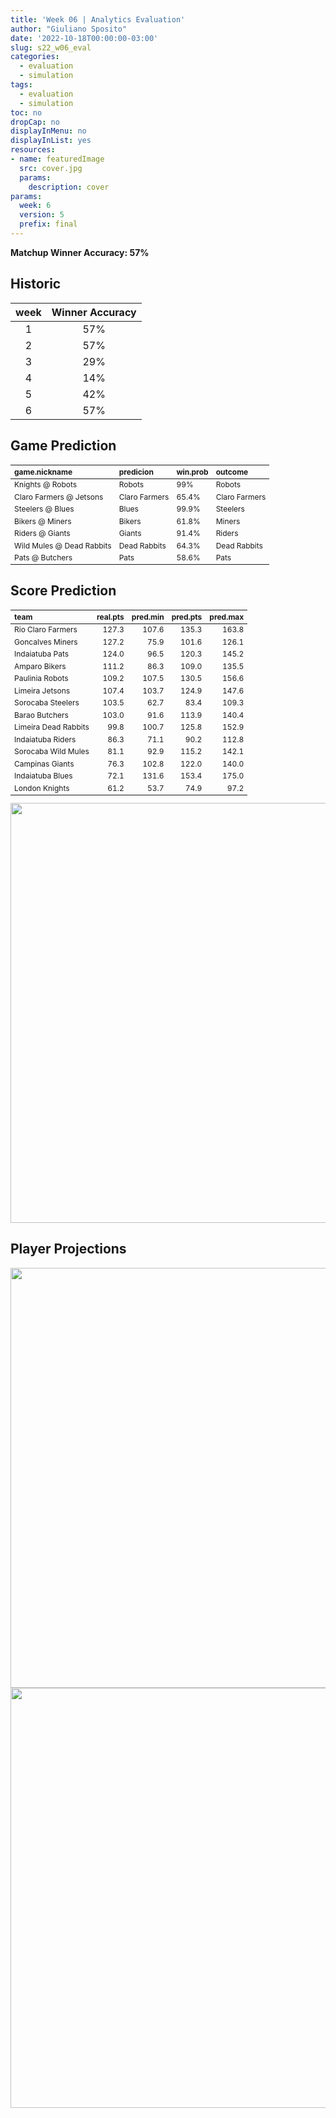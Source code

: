 ```yaml
---
title: 'Week 06 | Analytics Evaluation'
author: "Giuliano Sposito"
date: '2022-10-18T00:00:00-03:00'
slug: s22_w06_eval
categories:
  - evaluation
  - simulation
tags:
  - evaluation
  - simulation
toc: no
dropCap: no
displayInMenu: no
displayInList: yes
resources:
- name: featuredImage
  src: cover.jpg
  params:
    description: cover
params:
  week: 6
  version: 5
  prefix: final
---
```

<script src="{{< blogdown/postref >}}index_files/kePrint/kePrint.js"></script>
<link href="{{< blogdown/postref >}}index_files/lightable/lightable.css" rel="stylesheet" />
<script src="{{< blogdown/postref >}}index_files/kePrint/kePrint.js"></script>
<link href="{{< blogdown/postref >}}index_files/lightable/lightable.css" rel="stylesheet" />

**Matchup Winner Accuracy: 57%**

<!--more-->

## Historic

| week | Winner Accuracy |
|:----:|:---------------:|
| 1    |       57%       |
| 2    |       57%       |
| 3    |       29%       |
| 4    |       14%       |
| 5    |       42%       |
| 6    |       57%       |







## Game Prediction

<table class="table" style="font-size: 12px; margin-left: auto; margin-right: auto;">
 <thead>
  <tr>
   <th style="text-align:left;"> game.nickname </th>
   <th style="text-align:left;"> predicion </th>
   <th style="text-align:left;"> win.prob </th>
   <th style="text-align:left;"> outcome </th>
  </tr>
 </thead>
<tbody>
  <tr>
   <td style="text-align:left;"> Knights @ Robots </td>
   <td style="text-align:left;"> Robots </td>
   <td style="text-align:left;"> 99% </td>
   <td style="text-align:left;"> Robots </td>
  </tr>
  <tr>
   <td style="text-align:left;"> Claro Farmers @ Jetsons </td>
   <td style="text-align:left;"> Claro Farmers </td>
   <td style="text-align:left;"> 65.4% </td>
   <td style="text-align:left;"> Claro Farmers </td>
  </tr>
  <tr>
   <td style="text-align:left;"> Steelers @ Blues </td>
   <td style="text-align:left;"> Blues </td>
   <td style="text-align:left;"> 99.9% </td>
   <td style="text-align:left;"> Steelers </td>
  </tr>
  <tr>
   <td style="text-align:left;"> Bikers @ Miners </td>
   <td style="text-align:left;"> Bikers </td>
   <td style="text-align:left;"> 61.8% </td>
   <td style="text-align:left;"> Miners </td>
  </tr>
  <tr>
   <td style="text-align:left;"> Riders @ Giants </td>
   <td style="text-align:left;"> Giants </td>
   <td style="text-align:left;"> 91.4% </td>
   <td style="text-align:left;"> Riders </td>
  </tr>
  <tr>
   <td style="text-align:left;"> Wild Mules @ Dead Rabbits </td>
   <td style="text-align:left;"> Dead Rabbits </td>
   <td style="text-align:left;"> 64.3% </td>
   <td style="text-align:left;"> Dead Rabbits </td>
  </tr>
  <tr>
   <td style="text-align:left;"> Pats @ Butchers </td>
   <td style="text-align:left;"> Pats </td>
   <td style="text-align:left;"> 58.6% </td>
   <td style="text-align:left;"> Pats </td>
  </tr>
</tbody>
</table>


## Score Prediction

<table class="table" style="font-size: 12px; margin-left: auto; margin-right: auto;">
 <thead>
  <tr>
   <th style="text-align:left;"> team </th>
   <th style="text-align:right;"> real.pts </th>
   <th style="text-align:right;"> pred.min </th>
   <th style="text-align:right;"> pred.pts </th>
   <th style="text-align:right;"> pred.max </th>
  </tr>
 </thead>
<tbody>
  <tr>
   <td style="text-align:left;"> Rio Claro Farmers </td>
   <td style="text-align:right;"> 127.3 </td>
   <td style="text-align:right;"> 107.6 </td>
   <td style="text-align:right;"> 135.3 </td>
   <td style="text-align:right;"> 163.8 </td>
  </tr>
  <tr>
   <td style="text-align:left;"> Goncalves Miners </td>
   <td style="text-align:right;"> 127.2 </td>
   <td style="text-align:right;"> 75.9 </td>
   <td style="text-align:right;"> 101.6 </td>
   <td style="text-align:right;"> 126.1 </td>
  </tr>
  <tr>
   <td style="text-align:left;"> Indaiatuba Pats </td>
   <td style="text-align:right;"> 124.0 </td>
   <td style="text-align:right;"> 96.5 </td>
   <td style="text-align:right;"> 120.3 </td>
   <td style="text-align:right;"> 145.2 </td>
  </tr>
  <tr>
   <td style="text-align:left;"> Amparo Bikers </td>
   <td style="text-align:right;"> 111.2 </td>
   <td style="text-align:right;"> 86.3 </td>
   <td style="text-align:right;"> 109.0 </td>
   <td style="text-align:right;"> 135.5 </td>
  </tr>
  <tr>
   <td style="text-align:left;"> Paulinia Robots </td>
   <td style="text-align:right;"> 109.2 </td>
   <td style="text-align:right;"> 107.5 </td>
   <td style="text-align:right;"> 130.5 </td>
   <td style="text-align:right;"> 156.6 </td>
  </tr>
  <tr>
   <td style="text-align:left;"> Limeira Jetsons </td>
   <td style="text-align:right;"> 107.4 </td>
   <td style="text-align:right;"> 103.7 </td>
   <td style="text-align:right;"> 124.9 </td>
   <td style="text-align:right;"> 147.6 </td>
  </tr>
  <tr>
   <td style="text-align:left;"> Sorocaba Steelers </td>
   <td style="text-align:right;"> 103.5 </td>
   <td style="text-align:right;"> 62.7 </td>
   <td style="text-align:right;"> 83.4 </td>
   <td style="text-align:right;"> 109.3 </td>
  </tr>
  <tr>
   <td style="text-align:left;"> Barao Butchers </td>
   <td style="text-align:right;"> 103.0 </td>
   <td style="text-align:right;"> 91.6 </td>
   <td style="text-align:right;"> 113.9 </td>
   <td style="text-align:right;"> 140.4 </td>
  </tr>
  <tr>
   <td style="text-align:left;"> Limeira Dead Rabbits </td>
   <td style="text-align:right;"> 99.8 </td>
   <td style="text-align:right;"> 100.7 </td>
   <td style="text-align:right;"> 125.8 </td>
   <td style="text-align:right;"> 152.9 </td>
  </tr>
  <tr>
   <td style="text-align:left;"> Indaiatuba Riders </td>
   <td style="text-align:right;"> 86.3 </td>
   <td style="text-align:right;"> 71.1 </td>
   <td style="text-align:right;"> 90.2 </td>
   <td style="text-align:right;"> 112.8 </td>
  </tr>
  <tr>
   <td style="text-align:left;"> Sorocaba Wild Mules </td>
   <td style="text-align:right;"> 81.1 </td>
   <td style="text-align:right;"> 92.9 </td>
   <td style="text-align:right;"> 115.2 </td>
   <td style="text-align:right;"> 142.1 </td>
  </tr>
  <tr>
   <td style="text-align:left;"> Campinas Giants </td>
   <td style="text-align:right;"> 76.3 </td>
   <td style="text-align:right;"> 102.8 </td>
   <td style="text-align:right;"> 122.0 </td>
   <td style="text-align:right;"> 140.0 </td>
  </tr>
  <tr>
   <td style="text-align:left;"> Indaiatuba Blues </td>
   <td style="text-align:right;"> 72.1 </td>
   <td style="text-align:right;"> 131.6 </td>
   <td style="text-align:right;"> 153.4 </td>
   <td style="text-align:right;"> 175.0 </td>
  </tr>
  <tr>
   <td style="text-align:left;"> London Knights </td>
   <td style="text-align:right;"> 61.2 </td>
   <td style="text-align:right;"> 53.7 </td>
   <td style="text-align:right;"> 74.9 </td>
   <td style="text-align:right;"> 97.2 </td>
  </tr>
</tbody>
</table>


<img src="{{< blogdown/postref >}}index_files/figure-html/scoreChart-1.png" width="672" />

## Player Projections

<img src="{{< blogdown/postref >}}index_files/figure-html/pointsProj-1.png" width="672" />

<img src="{{< blogdown/postref >}}index_files/figure-html/projErrors-1.png" width="672" />

